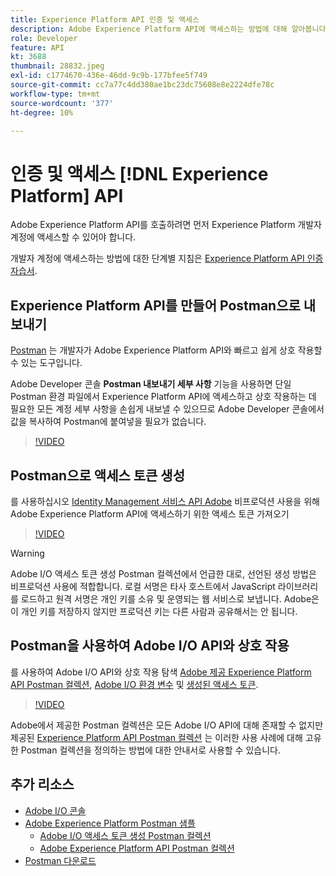 ```yaml
---
title: Experience Platform API 인증 및 액세스
description: Adobe Experience Platform API에 액세스하는 방법에 대해 알아봅니다.
role: Developer
feature: API
kt: 3688
thumbnail: 28832.jpeg
exl-id: c1774670-436e-46dd-9c9b-177bfee5f749
source-git-commit: cc7a77c4dd380ae1bc23dc75608e8e2224dfe78c
workflow-type: tm+mt
source-wordcount: '377'
ht-degree: 10%

---
```


# 인증 및 액세스 [!DNL Experience Platform] API

Adobe Experience Platform API를 호출하려면 먼저 Experience Platform 개발자 계정에 액세스할 수 있어야 합니다.

개발자 계정에 액세스하는 방법에 대한 단계별 지침은 [Experience Platform API 인증 자습서](https://www.adobe.com/go/platform-api-authentication-en).

## Experience Platform API를 만들어 Postman으로 내보내기

[Postman](https://www.getpostman.com/) 는 개발자가 Adobe Experience Platform API와 빠르고 쉽게 상호 작용할 수 있는 도구입니다.

Adobe Developer 콘솔 **Postman 내보내기 세부 사항** 기능을 사용하면 단일 Postman 환경 파일에서 Experience Platform API에 액세스하고 상호 작용하는 데 필요한 모든 계정 세부 사항을 손쉽게 내보낼 수 있으므로 Adobe Developer 콘솔에서 값을 복사하여 Postman에 붙여넣을 필요가 없습니다.

>[!VIDEO](https://video.tv.adobe.com/v/28832/?quality=12&learn=on)

## Postman으로 액세스 토큰 생성

를 사용하십시오 [Identity Management 서비스 API Adobe](https://github.com/adobe/experience-platform-postman-samples/tree/master/apis/ims) 비프로덕션 사용을 위해 Adobe Experience Platform API에 액세스하기 위한 액세스 토큰 가져오기

>[!VIDEO](https://video.tv.adobe.com/v/29698/?quality=12&learn=on)

>[!WARNING]
>
> Adobe I/O 액세스 토큰 생성 Postman 컬렉션에서 언급한 대로, 선언된 생성 방법은 비프로덕션 사용에 적합합니다. 로컬 서명은 타사 호스트에서 JavaScript 라이브러리를 로드하고 원격 서명은 개인 키를 소유 및 운영되는 웹 서비스로 보냅니다. Adobe은 이 개인 키를 저장하지 않지만 프로덕션 키는 다른 사람과 공유해서는 안 됩니다.

## Postman을 사용하여 Adobe I/O API와 상호 작용

를 사용하여 Adobe I/O API와 상호 작용 탐색 [Adobe 제공 Experience Platform API Postman 컬렉션](https://github.com/adobe/experience-platform-postman-samples/tree/master/apis/experience-platform), [Adobe I/O 환경 변수](#export-adobe-io-integration-details-to-postman) 및 [생성된 액세스 토큰](#generate-an-access-token-with-postman).

>[!VIDEO](https://video.tv.adobe.com/v/29704/?quality=12&learn=on)

Adobe에서 제공한 Postman 컬렉션은 모든 Adobe I/O API에 대해 존재할 수 없지만 제공된 [Experience Platform API Postman 컬렉션](https://github.com/adobe/experience-platform-postman-samples/tree/master/apis/experience-platform) 는 이러한 사용 사례에 대해 고유한 Postman 컬렉션을 정의하는 방법에 대한 안내서로 사용할 수 있습니다.

## 추가 리소스

* [Adobe I/O 콘솔](https://console.adobe.io)
* [Adobe Experience Platform Postman 샘플](https://github.com/adobe/experience-platform-postman-samples)
   * [Adobe I/O 액세스 토큰 생성 Postman 컬렉션](https://github.com/adobe/experience-platform-postman-samples/tree/master/apis/ims)
   * [Adobe Experience Platform API Postman 컬렉션](https://github.com/adobe/experience-platform-postman-samples/tree/master/apis/experience-platform)
* [Postman 다운로드](https://www.getpostman.com/)
